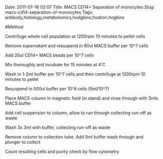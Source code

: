 Date: 2011-07-16 02:07
Title: MACS CD14+ Separation of monocytes
Slug: macs-cd14-separation-of-monocytes
Tags: antibody,histology,metabolomics,hodgkins,fixation,hogkins





#Method

Centrifuge whole cell population at 1200rpm 10 minutes to pellet cells



Remove supernatant and resuspend in 80ul MACS buffer per 10^7 cells



Add 20ul CD14+ MACS beads per 10^7 cells



Mix thoroughly and incubate for 15 minutes at 4&#39;C



Wash in 1-2ml buffer per 10^7 cells and then centrifuge at 1200rpm 10 minutes to pellet



Resuspend in 500ul buffer per 10^8 cells (5ml/10^7)



Place MACS column in magnetic field (in stand) and rinse through with 3mls MACS buffer



Add cell suspension to column, allow to run through collecting run-off as waste



Wash 3x 3ml with buffer, collecting run-off as waste



Remove column to collection tube. Add 5ml buffer wash through and plunger to collect



Count resulting cells and purity check by flow cytometry




